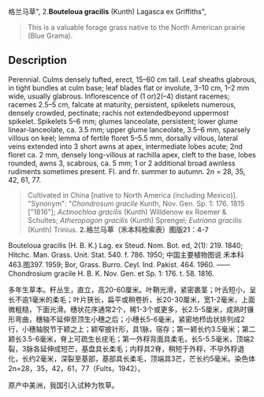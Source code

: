 格兰马草",
2.**Bouteloua gracilis** (Kunth) Lagasca ex Griffiths",

> This is a valuable forage grass native to the North American prairie (Blue Grama).

## Description
Perennial. Culms densely tufted, erect, 15–60 cm tall. Leaf sheaths glabrous, in tight bundles at culm base; leaf blades flat or involute, 3–10 cm, 1–2 mm wide, usually glabrous. Inflorescence of (1 or)2(–4) distant racemes; racemes 2.5–5 cm, falcate at maturity, persistent, spikelets numerous, densely crowded, pectinate; rachis not extendedbeyond uppermost spikelet. Spikelets 5–6 mm; glumes lanceolate, persistent; lower glume linear-lanceolate, ca. 3.5 mm; upper glume lanceolate, 3.5–6 mm, sparsely villous on keel; lemma of fertile floret 5–5.5 mm, dorsally villous, lateral veins extended into 3 short awns at apex, intermediate lobes acute; 2nd floret ca. 2 mm, densely long-villous at rachilla apex, cleft to the base, lobes rounded, awns 3, scabrous, ca. 5 mm; 1 or 2 additional broad awnless rudiments sometimes present. Fl. and fr. summer to autumn. 2*n* = 28, 35, 42, 61, 77.

> Cultivated in China [native to North America (including Mexico)].
  "Synonym": "*Chondrosum gracile* Kunth, Nov. Gen. Sp. 1: 176. 1815 [\"1816\"]; *Actinochloa gracilis* (Kunth) Willdenow ex Roemer &amp; Schultes; *Atheropogon gracilis* (Kunth) Sprengel; *Eutriana gracilis* (Kunth) Trinius.
**2.格兰马草（禾本科检索表）图版21：4-7**

Bouteloua gracilis (H. B. K.) Lag. ex Steud. Nom. Bot. ed, 2(1): 219. 1840; Hitchc. Man. Grass. Unit. Stat. 540. f. 786. 1950; 中国主要植物图说 禾本科463.图397. 1959; Bor, Grass. Burro. Ceyl. Ind. Pakist. 464. 1960. ——Chondrosium gracile H. B. K. Nov. Gen. et Sp. 1: 176. t. 58. 1816.

多年生草本。秆丛生，直立，高20-60厘米。叶鞘光滑，紧密裹茎；叶舌短小，呈长不逾1毫米的柔毛；叶片狭长，扁平或稍卷折，长20-30厘米，宽1-2毫米，上面微粗糙，下面光滑。穗状花序通常2个，稀1-3个或更多，长2.5-5厘米，成熟时镰形弯曲，穗轴不延伸至顶生小穗之后；小穗长5-6毫米，紧密地栉齿状排列成2行，小穗轴脱节于颖之上；颖窄披针形，具1脉，宿存；第一颖长约3.5毫米；第二颖长3.5-6毫米，脊上可疏生长疣毛；第一外稃背面具柔毛，长5-5.5毫米，顶端2裂，3脉各延伸成短芒，基盘具长柔毛；内稃具2脊，稍短于外稃，不孕外稃退化，长约2毫米，深裂至基部，基部具长柔毛，顶端具3芒，芒长约5毫米。染色体2n=28，35，42，61，77（Fults，1942）。

原产中美洲，我国引入试种为牧草。

